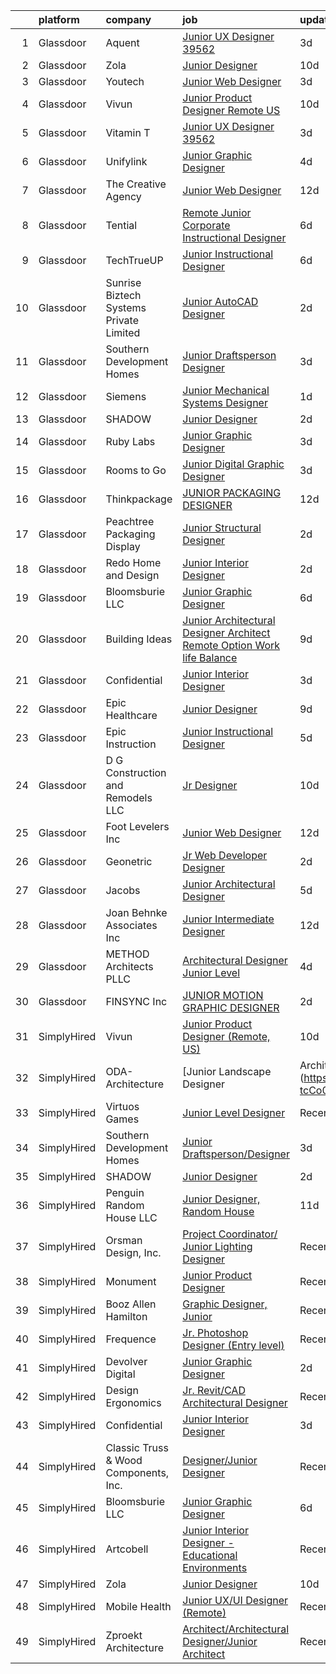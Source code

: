 

|    | platform    | company                                 | job                                                                                                                                                                                                                                                                                                                                                                                                                                                                                                                                                                                                                                                                                                                                                                                                                                                                                                                                                                  | update_time   | location             |
|---:|:------------|:----------------------------------------|:---------------------------------------------------------------------------------------------------------------------------------------------------------------------------------------------------------------------------------------------------------------------------------------------------------------------------------------------------------------------------------------------------------------------------------------------------------------------------------------------------------------------------------------------------------------------------------------------------------------------------------------------------------------------------------------------------------------------------------------------------------------------------------------------------------------------------------------------------------------------------------------------------------------------------------------------------------------------|:--------------|:---------------------|
|  1 | Glassdoor   | Aquent                                  | [Junior UX Designer   39562](https://www.glassdoor.com/partner/jobListing.htm?pos=115&ao=1110586&s=58&guid=0000018354ad2a79952c59104850ce7b&src=GD_JOB_AD&t=SR&vt=w&cs=1_8aa5a8cf&cb=1663572978620&jobListingId=1008143268343&cpc=9908D8D4413DBB8A&jrtk=3-0-1gdaaqaktia3g801-1gdaaqalgkbm4800-60d6663289edea4d--6NYlbfkN0DMrcEu7yrtATojKJA7cEzGQ3FdRGWLh0CZQInL4ECGI9gD0Wolx9R2EDT7B77c2cQMRQOZ1xQi8gwATJaMeFYXO-vAbsfBUomsQt7k-RDmrDJoQ113Qu_uPDp7nmZmS5hzAkgk13Cp27GhZwqqilOnjEifrkJUyaTiM-8FdwIlMo84aycDItermIQoLDyisgTF_syXQLaeGgeCRGJ2xT_hIK89RotrBgU-L-Vj0QZaWNo9g6FMOFekJ72vCELbloxyhlPPHx1eF7JAAoHW8076CalZYTbqNePg-OG9rfDwXQOXF2_WHHbR_ikN5L1U8k7mzQTcVjVG_0u9-cDn-BW-bVyHVyhfRORtxkR6vcPotVuN_iHvcvkUwmZxHT0o_Irqo-v5k5hVrUA8YpU5-A13eTboCLSeIKbTFjDXdz5ngKS-z3Lhz-sy_KB5Hfi4bJWVKzcedFwm1EvNzvfTBQS4)                                                                                                                                                     | 3d            | Remote               |
|  2 | Glassdoor   | Zola                                    | [Junior Designer](https://www.glassdoor.com/partner/jobListing.htm?pos=118&ao=1136043&s=58&guid=0000018354ad2a79952c59104850ce7b&src=GD_JOB_AD&t=SR&vt=w&ea=1&cs=1_9ab79dd0&cb=1663572978621&jobListingId=1008126572537&jrtk=3-0-1gdaaqaktia3g801-1gdaaqalgkbm4800-9bc4ce89a76b741a-)                                                                                                                                                                                                                                                                                                                                                                                                                                                                                                                                                                                                                                                                                | 10d           | New York, NY         |
|  3 | Glassdoor   | Youtech                                 | [Junior Web Designer](https://www.glassdoor.com/partner/jobListing.htm?pos=109&ao=1110586&s=58&guid=0000018354ad2a79952c59104850ce7b&src=GD_JOB_AD&t=SR&vt=w&ea=1&cs=1_25080bd2&cb=1663572978619&jobListingId=1008142144584&cpc=2CAED5C921A5F994&jrtk=3-0-1gdaaqaktia3g801-1gdaaqalgkbm4800-d5ae73c5507a6bbd--6NYlbfkN0CIYR86DE_j-W8n_kiFTReRw2PfKLlNME9OJ7rpIZtr1-gBkTF8If_0sThYVhjyv9ymy3K17swNAuDIIYlCM6-kFv8Yg2cpTnUpYro4UIuruUCSwN2SbJi34sxCT12uaY519aMmi1tUohSzbVeajlGtKH6WZqrNjVsm2Gdr-ePEw0s-6KeKrWna9gec90NHC2fEaCOyyNnghedHNkPk5yylIQDmH4OCdGxg2_p5rFi95z4QphAyzySSi_89esuSWfWC6U3H_9EBG6WUqPQdDmVYlIc_IclpikigqRrsN7FU-fOGUp4bo8knWC_PfrBRa2I-OxLONwbLbJEQnHkT1739TbOOb2GBGp-96e-P6IyCXzGCE41Ulgnryi9yqLPqgQtcW4poQ4nlajvLvGHu-Vn5cIfpTu0YsK_b03LsvbXuXQeDWCo8HR2UOmtdhc4jZ05wwtuF-Bi_Bb4ti616-9U8qC0L4zVUruxwHpxCrurllCybWBjCerg10NBANUGstAY%3D)                                                                                                         | 3d            | Lisle, IL            |
|  4 | Glassdoor   | Vivun                                   | [Junior Product Designer  Remote  US ](https://www.glassdoor.com/partner/jobListing.htm?pos=117&ao=1136043&s=58&guid=0000018354ad2a79952c59104850ce7b&src=GD_JOB_AD&t=SR&vt=w&cs=1_6f6151d4&cb=1663572978620&jobListingId=1008127814402&jrtk=3-0-1gdaaqaktia3g801-1gdaaqalgkbm4800-c9921c1d9ee7bd66-)                                                                                                                                                                                                                                                                                                                                                                                                                                                                                                                                                                                                                                                                | 10d           | Oakland, CA          |
|  5 | Glassdoor   | Vitamin T                               | [Junior UX Designer   39562](https://www.glassdoor.com/partner/jobListing.htm?pos=116&ao=1110586&s=58&guid=0000018354ad2a79952c59104850ce7b&src=GD_JOB_AD&t=SR&vt=w&cs=1_804f59c7&cb=1663572978620&jobListingId=1008143792957&cpc=9908D8D4413DBB8A&jrtk=3-0-1gdaaqaktia3g801-1gdaaqalgkbm4800-d40b49f18d499396--6NYlbfkN0DMrcEu7yrtATojKJA7cEzGQ3FdRGWLh0CZQInL4ECGI6k5tN82kdM0OKoro5eXmjqVcNjgB5epRYiURk8pU6ef5Cj0Vc6yfacMP8uR_qZ7WfPM-xoczbb-TGFDmK4GNG4OgJgk8QyDU28Ocn4pJKUo952bAkP-kkYll87KWmI9Hjo1cM2JRD9n87qZIrgNc-ZEY8oXZ7V5Aa-8tq6whOavKcRH-rfum5aETYPmQ7HDwEP5QHL5ZKX9sW0H7ETdY-JqSsQHhWEm_qJrr_ETTnY6XTzsJj03hJ0gUWADB5ZOsYXE5qFm3UF34U-EgXRhbsXcYou7kZalZ4pYZF1H3c48q7RlVv6i8f_TsUJ6lR2EcQGB3zFz2hi3wIk_MLETDz002r5_aM9O83wMvSA8N1yi8q2urZkcjHQNH3mFwV61RySwz_vW4x4F3m7gfNXdCFtJZuO_9hN5kgbYXjABodoZfr8kSYBIXVs%3D)                                                                                                                                       | 3d            | Remote               |
|  6 | Glassdoor   | Unifylink                               | [Junior Graphic Designer](https://www.glassdoor.com/partner/jobListing.htm?pos=113&ao=1110586&s=58&guid=0000018354ad2a79952c59104850ce7b&src=GD_JOB_AD&t=SR&vt=w&ea=1&cs=1_061e26a6&cb=1663572978620&jobListingId=1008139904378&cpc=654405A9B1E0A9F5&jrtk=3-0-1gdaaqaktia3g801-1gdaaqalgkbm4800-3b9a1f7233cc47e8--6NYlbfkN0DvAcWfG7V1pHyva03dWBytnrLpUwozvI6r2yU4oYTle-YM2C6qRVHD-5icmi2FKSkuy2lbFGvxzXkftz9rpJybEB_E0yyoRmzNN00fazYmlULKeOB-W3J1fCe2XxchIao4pBVqzj6HrHya85PyitFOOZhF6IiNBJSlRHCWB0mExNl2-puJsEWc3eh9jU3qE96iMpdsXiF1xb_ygOnWDxvJrvrVXVtnzKJtbvDFbwWpEqMGWZuUsTvclMHUC33pP0fP1YYs3fta6VM4L6YCRqcBPbBR89kAJQ81PkeyFsUuD-XvyNfxzCzaJ47bOmlFjYuc42dmI_9RQUMfQj617QpFZnFsGk2x6511cpYvQ2lU1ISMM6Q_1f6PeRDvPfJRTDoKs2l23-dL5TW3miQz_w52xDvUFpJNfeFaYTXSW7Nk7IYzXDsyskI42jU2Oh1FvMgHoN91wbppGVbWDkf2yGRJU9hwbFmZX5yXLrbh82oMvBOF2I7u7MOd8A11XG1hgko%3D)                                                                                                     | 4d            | Portland, OR         |
|  7 | Glassdoor   | The Creative Agency                     | [Junior Web Designer](https://www.glassdoor.com/partner/jobListing.htm?pos=105&ao=1110586&s=58&guid=0000018354ad2a79952c59104850ce7b&src=GD_JOB_AD&t=SR&vt=w&ea=1&cs=1_b28f678e&cb=1663572978619&jobListingId=1008122117450&cpc=FF950A86FEA5DF54&jrtk=3-0-1gdaaqaktia3g801-1gdaaqalgkbm4800-07de29c15e1b71f5--6NYlbfkN0CvahHJL5dpwIe5nlYo2UZJB8CTXAEl9vJAxrd3EfdRQRDXMdttjz6p2wIFQHy-ikY5HQoD1oHYAiAXQLBDYqWRHqBXiX7PHw_EVYOTefVmqgQrXIkbNhJUSs-OmbVuz8nyNude4TWYWK73T9uHxG1FoKMezYAVWTGz50PbTvAD2NIuyzBBAE9QGTc7B51kAjsow1x5TU7yFNSFpi8J6yrYEaP8upp-lGsbE-H7rFMtZXY-aw5wmKAS3n0jrJ6B2L_FYB-4pLbBAVdkupjJsvuXy8ZjGfJdVLeMFJhjvQ5wejhfHsM4ferXQRYkLYvPzyXdsp6KK8jcKR7xwo3CnE_GQMaccaEfvO4yvdoAp8zstWuKY0Et05Sr2KtgXLObUNzKHYTEh77Lx-EBrony0PiaQ2dPuIncov-7_jor-2vkhVyj6c8HgImrV8UGG1pvKEBjoFwE4WYKYwb4DIgrZL1KdSXYzbZoQgMImhjjp7aBoenvn9s46hD6B1OdF7PpKdc%3D)                                                                                                         | 12d           | Fort Collins, CO     |
|  8 | Glassdoor   | Tential                                 | [Remote Junior Corporate Instructional Designer](https://www.glassdoor.com/partner/jobListing.htm?pos=106&ao=1110586&s=58&guid=0000018354ad2a79952c59104850ce7b&src=GD_JOB_AD&t=SR&vt=w&ea=1&cs=1_00f757ad&cb=1663572978619&jobListingId=1008134985399&cpc=451933188B21919D&jrtk=3-0-1gdaaqaktia3g801-1gdaaqalgkbm4800-81c0bbf3eb003aed--6NYlbfkN0D_VUMocHtM7-M2l7xhQCiQST1RW5dQjS02UsWe7tYaNAZWZWTzZ6bpJTAOxr1kLZpYfusl-8-EKeHJg1InNYYfsTHb6Q1E4ISlIRK5P81rQB7HANRPt4gbB69OyZYRMBhTrLUME20y2AaGxclPWQyzs1xb-4HhCvITK9PxcsgCR3pOYwBeWHOk08JxWufRYOkUMYm2Tcux-WAGRh-LQ7FeX6qJ5HaPAY1Xo4Qmk41tbfd0Zq_rBn-GXf_Xm2fI4Rlbl6ExUw7M0OPQdBhziRc_FCnrWl_QAh7bqOnt-H2DgZMoTUXY0Rp4R2zPpB82y2zBgIQEdr-XXaLld3aif2dumc2TDyVcYCy4UD5XEIqe3CEmXsH0rZNboSkTtdL8XFJ8QW36Qzp2Wz6_6FRnGovDzI9a_a2srv4vQQKz1VwkUXaBqdbhsObyTd3Xo-NtjQ_m_iiFHrZus2abvscyOQUNQugyE-U-SgP4q8Rb3P6_qzToKYFxcMZ26ZJwhTMno92EOY5IoClYAi3dhC55elSI)                                                            | 6d            | Remote               |
|  9 | Glassdoor   | TechTrueUP                              | [Junior Instructional Designer](https://www.glassdoor.com/partner/jobListing.htm?pos=127&ao=1136043&s=58&guid=0000018354ad2a79952c59104850ce7b&src=GD_JOB_AD&t=SR&vt=w&ea=1&cs=1_4fbf4fac&cb=1663572978621&jobListingId=1008133792499&jrtk=3-0-1gdaaqaktia3g801-1gdaaqalgkbm4800-6732df5d51f7704e-)                                                                                                                                                                                                                                                                                                                                                                                                                                                                                                                                                                                                                                                                  | 6d            | Remote               |
| 10 | Glassdoor   | Sunrise Biztech Systems Private Limited | [Junior AutoCAD Designer](https://www.glassdoor.com/partner/jobListing.htm?pos=107&ao=1110586&s=58&guid=0000018354ad2a79952c59104850ce7b&src=GD_JOB_AD&t=SR&vt=w&ea=1&cs=1_8ef9c999&cb=1663572978619&jobListingId=1008145247530&cpc=F4EED0218A761C36&jrtk=3-0-1gdaaqaktia3g801-1gdaaqalgkbm4800-cc1137baa3c02234--6NYlbfkN0CB5V9pKc9dSiWkDOidb3xEy-kN2PCpaZveSm6yQI6kq-7KBZtckO1rVmn7ljZ2wfIvY9iIKNgguq9-P3AcSDdrIK6Kuop183_4l0tDT6NGgcLKuKc7xsjCFIJYCh174MRbAjLJIdS9lVD0ZKVwHyhM1tQFcC59moPvJPvuHzsLIoiykt8yJ1wA5hlAuRwzGSr5B5jN_FV0QPUenIqeHnw6oHbiFmIp8DhzchJ9zBHRUwn-1U3Wi8kfUQIOz_fKJbEMCVIB6U_KAc1htoz81tX-RcRRucYblFwv5jiD9tt-LNSntgM7q-vX2XaQkl_Qh-rJMfSCAHX_f_N3kF8PqZNFC4vP25OcNvTxLgbh4sq5uo31MNbJl1AwPXp5FLcqse7ZfZIlZzcjLY9e59Z5jwcwAulqN4jUHH_K0ZlUDTGFZG8xJlVKEUg-oa3J1YtaQCOn7AuuayaeaiDZqDxWEykcHECZ8xLhAHNgIupUMnH3_FVhOEf1DMGfEzkdlCuJynenYKGqXMyKmP4UZyOqCQq_)                                                                                   | 2d            | Remote               |
| 11 | Glassdoor   | Southern Development Homes              | [Junior Draftsperson Designer](https://www.glassdoor.com/partner/jobListing.htm?pos=130&ao=1136043&s=58&guid=0000018354ad2a79952c59104850ce7b&src=GD_JOB_AD&t=SR&vt=w&ea=1&cs=1_dd720a88&cb=1663572978622&jobListingId=1008142317710&jrtk=3-0-1gdaaqaktia3g801-1gdaaqalgkbm4800-a37d45faa1e4fba2-)                                                                                                                                                                                                                                                                                                                                                                                                                                                                                                                                                                                                                                                                   | 3d            | Charlottesville, VA  |
| 12 | Glassdoor   | Siemens                                 | [Junior Mechanical Systems Designer](https://www.glassdoor.com/partner/jobListing.htm?pos=120&ao=1136043&s=58&guid=0000018354ad2a79952c59104850ce7b&src=GD_JOB_AD&t=SR&vt=w&cs=1_6e8a862c&cb=1663572978621&jobListingId=1008146829516&jrtk=3-0-1gdaaqaktia3g801-1gdaaqalgkbm4800-751b6f46ebad528b-)                                                                                                                                                                                                                                                                                                                                                                                                                                                                                                                                                                                                                                                                  | 1d            | Irving, TX           |
| 13 | Glassdoor   | SHADOW                                  | [Junior Designer](https://www.glassdoor.com/partner/jobListing.htm?pos=125&ao=1136043&s=58&guid=0000018354ad2a79952c59104850ce7b&src=GD_JOB_AD&t=SR&vt=w&cs=1_4f6de0d0&cb=1663572978621&jobListingId=1008146093582&jrtk=3-0-1gdaaqaktia3g801-1gdaaqalgkbm4800-10db9213cc499d61-)                                                                                                                                                                                                                                                                                                                                                                                                                                                                                                                                                                                                                                                                                     | 2d            | New York, NY         |
| 14 | Glassdoor   | Ruby Labs                               | [Junior Graphic Designer](https://www.glassdoor.com/partner/jobListing.htm?pos=119&ao=1136043&s=58&guid=0000018354ad2a79952c59104850ce7b&src=GD_JOB_AD&t=SR&vt=w&ea=1&cs=1_79780d19&cb=1663572978621&jobListingId=1008142587933&jrtk=3-0-1gdaaqaktia3g801-1gdaaqalgkbm4800-880641bb0461eac5-)                                                                                                                                                                                                                                                                                                                                                                                                                                                                                                                                                                                                                                                                        | 3d            | Remote               |
| 15 | Glassdoor   | Rooms to Go                             | [Junior Digital Graphic Designer](https://www.glassdoor.com/partner/jobListing.htm?pos=112&ao=1110586&s=58&guid=0000018354ad2a79952c59104850ce7b&src=GD_JOB_AD&t=SR&vt=w&ea=1&cs=1_77f5b3e6&cb=1663572978620&jobListingId=1008143964759&cpc=F41FEAB56D215062&jrtk=3-0-1gdaaqaktia3g801-1gdaaqalgkbm4800-513484cf8b2e4c4a--6NYlbfkN0DQkrWslipYdAKKBYyyAy12PZe5Qif844XZvzAwxKbcyIRxhdHaqMzJraSVoY3LdvauUZEWbnwVE8ToBUB2cKJJbPlaHbJyfpnVnxKBHSm_IEVCQlv7BX4AsCJJhHfZLy4zoEZBaGV49v2A-bK3e32X0mgbAIiBcRRUiGgDCOwr6OygGV586L0NFccQnJbBNQ_loWKiIE1FUoGjlZpugnSBuadXIsyQ300hyTiCtMGMzHf4DDMNibYDtiszDcEiiv0RE2p6lOrA7J-lZCzKFvEruiod8MI64oM5U9V2QpDJwMbkIJuEfavgXSjHe4mKC-_oLnikPKNOUyq9XhV9D7vKNHPDjKNUQzoia9K7TsJBqcjtdT6lRCXkz-VbIIytzX-U3fmP6cCdjgoD4CKwQvZ2P_p42zXMeIRTpyKL2oyMZICIZyG0s1mTfB-kySm3AVyr-EYr4JRH-pLGPaObfScwiKAZ1nk8Cs5G30sH4Hkc9AqVDFzLk7HKvqyJv6pA9XRBYrqmyner5rYq7pvdA3GQBnub-b6rZrUFyuE2i1hE7Q%3D%3D)                                               | 3d            | Atlanta, GA          |
| 16 | Glassdoor   | Thinkpackage                            | [JUNIOR PACKAGING DESIGNER](https://www.glassdoor.com/partner/jobListing.htm?pos=108&ao=1110586&s=58&guid=0000018354ad2a79952c59104850ce7b&src=GD_JOB_AD&t=SR&vt=w&ea=1&cs=1_ac6a438a&cb=1663572978619&jobListingId=1008120815731&cpc=39A4E8CE329AB187&jrtk=3-0-1gdaaqaktia3g801-1gdaaqalgkbm4800-dc8a50ed25998491--6NYlbfkN0AuM2h-FiZ6pxynkFwuURbyk3E40t-YBgtquBS1k8iiYKbZwF-gcUOp-YpCknliwipHRnu8VAtQjUHCW9hggfGl4hnlPlMkaZTH1o3s5IrnqRXB0KOXgk-5XhkOkeVkfyffUToh202prnM7r-Vi7fgzwiT1ev-hpx8-nYxdXwEEOiEBhrOWM8S-bnuM1RG2QTlp2kvtTsYllHoBb1eJ9KBksbfwDaaQjcibGGxtc87ILfJQdwEquhALR-rno6uRcp8zcHNtQO-vb1kHwe06F09kPKTMgod9uy4KomfXAV0MEk7u7zXdn2MgcaT9N29s-xNKaU0pGXNio8Y1reyFPXscgBI1zjMPwj_pRrXPSRxeQfSctOjp-c5d8WHS-pPvK_pR5jjkFjdRuaErBF-1Bh8j8QX8d3w00sjpCOXw-5xEXQ9J1EQEk9P7BCxP5sM20HR4t2zIW8gxUUS-knU6pu9Rg9RMRnmzo-gSGFrPW6jKQSWbnsXsKO2Tkdy1DMo2P2w%3D)                                                                                                   | 12d           | New York, NY         |
| 17 | Glassdoor   | Peachtree Packaging   Display           | [Junior Structural Designer](https://www.glassdoor.com/partner/jobListing.htm?pos=128&ao=1136043&s=58&guid=0000018354ad2a79952c59104850ce7b&src=GD_JOB_AD&t=SR&vt=w&ea=1&cs=1_22fc01b2&cb=1663572978621&jobListingId=1008145686678&jrtk=3-0-1gdaaqaktia3g801-1gdaaqalgkbm4800-5470503fc4c828af-)                                                                                                                                                                                                                                                                                                                                                                                                                                                                                                                                                                                                                                                                     | 2d            | Lawrenceville, GA    |
| 18 | Glassdoor   | Redo Home and Design                    | [Junior Interior Designer](https://www.glassdoor.com/partner/jobListing.htm?pos=103&ao=1110586&s=58&guid=0000018354ad2a79952c59104850ce7b&src=GD_JOB_AD&t=SR&vt=w&ea=1&cs=1_30b60210&cb=1663572978619&jobListingId=1008145091301&cpc=BE35796875A68D35&jrtk=3-0-1gdaaqaktia3g801-1gdaaqalgkbm4800-27b131564f567590--6NYlbfkN0BKgzQyzTF1Q9mOsR1amaS-juVGLjHt5Cdom-gEF9y-xaA6VVL5_C6wiD8IfYGf7161s0GItLI1HYe_j6cPtTMqBglxFuTYQ0Mc8sMCK7-dv90VjUlpQsL5mq3a1jLuQalQBHc_qf9qKU6nnHa9SuCbw_RM9yIuUd0fGdzNXWx_P3L4ZlimqP13mes8VxYYPFL2X16zy-R-vgBZVDqlVqJa_ZFbtu-aVYPOmwC1ptZTK3WKS_nSelR9ZiKaEvq9CUQ3XVL7WCQtbTAMASYrf35T7dGUeQhcix1AYuYxkWzTt4vqWbaEQxTSj0LKe7Um_uJgN1RcxH5llCv-wEAXQsAd6lNv3FXIsnRSQMi3YHMizzkjudjsOUD9RkxhlSnejaRgqFTF966U9V9XJTw1uspPiQ1Kp4yXAChEEbSp460fvJYUYJEE7OIozkxljJioLKrH3wtNO4pH97ick7wyTMYRNn24HggldO49sMaG6VOJY6iiq3byUZSza1bCXtN4QfhWHD1Nl3anIw%3D%3D)                                                                                      | 2d            | Nashville, TN        |
| 19 | Glassdoor   | Bloomsburie LLC                         | [Junior Graphic Designer](https://www.glassdoor.com/partner/jobListing.htm?pos=123&ao=1136043&s=58&guid=0000018354ad2a79952c59104850ce7b&src=GD_JOB_AD&t=SR&vt=w&ea=1&cs=1_d07ba386&cb=1663572978621&jobListingId=1008134219433&jrtk=3-0-1gdaaqaktia3g801-1gdaaqalgkbm4800-93564ec7af68bf52-)                                                                                                                                                                                                                                                                                                                                                                                                                                                                                                                                                                                                                                                                        | 6d            | Remote               |
| 20 | Glassdoor   | Building Ideas                          | [Junior Architectural Designer Architect   Remote Option Work life Balance](https://www.glassdoor.com/partner/jobListing.htm?pos=110&ao=1110586&s=58&guid=0000018354ad2a79952c59104850ce7b&src=GD_JOB_AD&t=SR&vt=w&ea=1&cs=1_ff60de97&cb=1663572978620&jobListingId=1008129365770&cpc=F4EED0218A761C36&jrtk=3-0-1gdaaqaktia3g801-1gdaaqalgkbm4800-ea6ca61888e8ea57--6NYlbfkN0BoeN8o2TtYIymYcGb3iHz_h7Kekt3ZVqOBcUvSGCcqpehHID3nX_z7p72YZ2b2Z3I8nVW7vD_6BmfNHiJUgihcH7jnK_NGbyHAd2kPHe6-JH7Drm_peyM6MzsSVYPbSFrlAS2jhb6Os4JaXrPWucfq9vSAmSmnIrCkp-7HqOhw4bKiP_t2xNuZjDHBTAU_1r18DtLVH-tlcFYjJJvcOclTmAWelnSi7yCHCR9aTzZ3OfiFi0WVDtj6FX_Ffxx4_gQ5Bx7iscGHr0QMwf3iv2nGgN2j-_-J4yu9DpXtD8KpqdXJNMM1-FrNchqtc0jZLbz2PD37oDf25oSl-WpTCk8UrsV8jpCydr67bqX7BXYR9ow5lLowuItLik6DGmf0NVN3uZOOEauIIbH5EPX5dpZo0ACAomcIriXNkawd1_kx5og2xF7FPXxoDcLncAFu21W5KuLpR38bX5WhD9MiDdVQxK2eUMkFZLl30d5Pe4E4O1RpRhAgj0rsHrjOHnJAHlqoGJlCo7uvRomSAZzuamtfshRKAR-DwsxjipzziqCmEGgtlmvwRt7O) | 9d            | Nashville, TN        |
| 21 | Glassdoor   | Confidential                            | [Junior Interior Designer](https://www.glassdoor.com/partner/jobListing.htm?pos=101&ao=1110586&s=58&guid=0000018354ad2a79952c59104850ce7b&src=GD_JOB_AD&t=SR&vt=w&ea=1&cs=1_0895e066&cb=1663572978618&jobListingId=1008142361521&cpc=0EF3FADC52EC4A72&jrtk=3-0-1gdaaqaktia3g801-1gdaaqalgkbm4800-734971ef0518c084--6NYlbfkN0Cr7ZIdR-OXsxkEVl7WOsz_0AmTQUsyUkMkRtjzcdtevLZRuN3ZIzAov_qkk2TtSJN0NffBcsQsovDIVZqoKcO998IdHKx1Whz51cOGl80DaELZksQjgphwl0ecfP2-vBpt1xkjDQajWD3oq9g1lcUT4k8_eCtyfbHempQyuacjI8vZqVnyx0IhqaucrHCKEstphaUfoejlxGvETEuot5vKOvNi2YgUnccD8vupvzhCYp30QwecFUB5uUHt4Z30dHp_o5jPIAgyQLtEI0i_XUKEtq19OuvNMXC0FlEt8JFhrt9Bdi3c7essst5oHhGS_ZGRTnmVpiJ7Y5bKSPFtnLuMilko0vG54-Jt5EhCw3Kt2RhrE87bZVbyhrLjnweS-xnQzhsKoMyBPrUBCEeyeu9bQvKuSHEf4J_7q-8tdQcXEoR1vTF_iKN7gJPWmogcP-lqR-t_k-k7OI-HUp9FLGUI2bqSo6yKUS69O6_0I9UAJQM0EdjgiZBmpCUzTvr5RBuYm9WOz138bQ%3D%3D)                                                                                      | 3d            | Hallandale Beach, FL |
| 22 | Glassdoor   | Epic Healthcare                         | [Junior Designer](https://www.glassdoor.com/partner/jobListing.htm?pos=129&ao=1136043&s=58&guid=0000018354ad2a79952c59104850ce7b&src=GD_JOB_AD&t=SR&vt=w&ea=1&cs=1_635c0550&cb=1663572978622&jobListingId=1008129710383&jrtk=3-0-1gdaaqaktia3g801-1gdaaqalgkbm4800-850e7574a158adf7-)                                                                                                                                                                                                                                                                                                                                                                                                                                                                                                                                                                                                                                                                                | 9d            | Lakewood, NJ         |
| 23 | Glassdoor   | Epic Instruction                        | [Junior Instructional Designer](https://www.glassdoor.com/partner/jobListing.htm?pos=126&ao=1136043&s=58&guid=0000018354ad2a79952c59104850ce7b&src=GD_JOB_AD&t=SR&vt=w&ea=1&cs=1_3b754b13&cb=1663572978621&jobListingId=1008137012121&jrtk=3-0-1gdaaqaktia3g801-1gdaaqalgkbm4800-b69d136a64b88f3a-)                                                                                                                                                                                                                                                                                                                                                                                                                                                                                                                                                                                                                                                                  | 5d            | Remote               |
| 24 | Glassdoor   | D G Construction and Remodels LLC       | [Jr  Designer](https://www.glassdoor.com/partner/jobListing.htm?pos=102&ao=1110586&s=58&guid=0000018354ad2a79952c59104850ce7b&src=GD_JOB_AD&t=SR&vt=w&ea=1&cs=1_b0112d98&cb=1663572978618&jobListingId=1008127851483&cpc=3DB2029097D57E23&jrtk=3-0-1gdaaqaktia3g801-1gdaaqalgkbm4800-eb298883035e300a--6NYlbfkN0BMwnH873VyyPpoJYi8SAUc19-9rCj0Yd8biFK2h0hFD2k1axsSWfwRY2W6Al-eiT5iOL2yo_a0r0JsOYAOcTSPxrWdnCRtOLtaf5NGP-6nuic3kiZBUytfflMlpECA79eVxgz0eWOcO9bQjt_tOsdTdSpNSO4-P4LxBklFNLkXKor2J_29Icadh-H-j238mlyP2Vrz7X6cq6aV6-0XWs82Hb9q0GKnfEqc3OsrLvXwmU933KxCx1wbNIYhlCfkXjnwA5H0IShsVH5e1wnow7P2EknoQM1MWU1kVQTDdGHjRzs1OEX31el2nFP2LADa9Lwr9Yo8NO1wyS-Fy355rt7Ag-l69CmWj2RpbX_mK5n5C8QvLfReSENnCwITuUbk05mhbAPy8zVXt0xf2yJpOxQFSuwrLuIcFsvH0wyMFUN7VMqA8wtmaDjPx0wNoV3_wb3W_lvd0XskKMvYwzZY7jL3H8KKTW-bEwOlHfSpiUNajyAK-E0W8Xui)                                                                                                                              | 10d           | Lafayette, CO        |
| 25 | Glassdoor   | Foot Levelers Inc                       | [Junior Web Designer](https://www.glassdoor.com/partner/jobListing.htm?pos=111&ao=1110586&s=58&guid=0000018354ad2a79952c59104850ce7b&src=GD_JOB_AD&t=SR&vt=w&ea=1&cs=1_14c40bbc&cb=1663572978620&jobListingId=1008120835340&cpc=217C45A42544DB93&jrtk=3-0-1gdaaqaktia3g801-1gdaaqalgkbm4800-5f7c7dcd0cefb2d5--6NYlbfkN0AIkon2q1iM7WWajOw_YocZv0AglawGRnh4nbjyecUpCf0ItyKuCn269hkiBevR9MaUgYBzxQe8HUmv8yeUKE9g9D6OF8koDA9UdYupZKAQ66JLBMukpV4SMT3DaRDUuzSiNcnmcEbxPlYTlRTW6uO3Z6NNdEfRhVvtu7AvYIJ2MJ-sa_q_VNistrSU67o60d8KofpL0u4E6TKQMaQoJ8t3IhTpp8pcOCoadXSx-HBmjnmgvcgFj3ou6hPmS4acDSzelrgRAf0AqRMDqzNpXq9MC8N5zZGwCCZe14gqz5vrLLdonAVQkGVZR6jSPjsAx0KlZpGBzjA73Gl4ESYnFcKiR10lR3QNCVHrrr_Kn9JgSDG0C8SnlP1Voc_xfbM7bQiM2E_OeoH-q2cOq0rQ8wl-KJghzNmNeMnpv0lVmoQL7AhTsVioAjjjsO3jbZzzQj5DeXGE12Efl1Tl8KZnOB7WUP1OiyPb3-B5-TBKdZEIwXcbVh69GOYgj4Bu_D0-NFE%3D)                                                                                                         | 12d           | Roanoke, VA          |
| 26 | Glassdoor   | Geonetric                               | [Jr  Web Developer   Designer](https://www.glassdoor.com/partner/jobListing.htm?pos=121&ao=1136043&s=58&guid=0000018354ad2a79952c59104850ce7b&src=GD_JOB_AD&t=SR&vt=w&ea=1&cs=1_0f4ca535&cb=1663572978621&jobListingId=1008145076799&jrtk=3-0-1gdaaqaktia3g801-1gdaaqalgkbm4800-baad3f8d762912bb-)                                                                                                                                                                                                                                                                                                                                                                                                                                                                                                                                                                                                                                                                   | 2d            | Remote               |
| 27 | Glassdoor   | Jacobs                                  | [Junior Architectural Designer](https://www.glassdoor.com/partner/jobListing.htm?pos=122&ao=1136043&s=58&guid=0000018354ad2a79952c59104850ce7b&src=GD_JOB_AD&t=SR&vt=w&cs=1_938d0a3c&cb=1663572978621&jobListingId=1008136060315&jrtk=3-0-1gdaaqaktia3g801-1gdaaqalgkbm4800-4f285767461e6139-)                                                                                                                                                                                                                                                                                                                                                                                                                                                                                                                                                                                                                                                                       | 5d            | Irvine, CA           |
| 28 | Glassdoor   | Joan Behnke   Associates  Inc           | [Junior Intermediate Designer](https://www.glassdoor.com/partner/jobListing.htm?pos=114&ao=1110586&s=58&guid=0000018354ad2a79952c59104850ce7b&src=GD_JOB_AD&t=SR&vt=w&ea=1&cs=1_16625b06&cb=1663572978620&jobListingId=1008120970388&cpc=6A22310A23505C64&jrtk=3-0-1gdaaqaktia3g801-1gdaaqalgkbm4800-426d99cdd5e16fb8--6NYlbfkN0B941_PgyTy6MDsTYlxJ6-1XOQleYR6r6xCm7VBHKIfu2NwxCYjx31oLU4kWr16zYdMm5z7HQFl28cjsFoGij8DxXR43_O2u45sJ72M89pJgejudq2dGNkNJYnP5ukc3wKK7ncRiaLwQfbeSvfRl1sm9iBfDjmxMATbMiRy2-ER99zayCpumFovmnoPs3-AsrI4vY0NANFHfWag_jAiKTvs1nZpxDQTeqCcErjsq6sndoeowAxMl_FP5KBa1pkaLz2Dyg2ML_dTKhTb5U4Jc0j8YJpptBmdPnBb-rbZn8Mr2zZOUi5O5cDSITWNLZ1lbcZqbkLcMRV-5Saz6taWoCS1bANbuVRoWdR2wyu21I7ZlbKYMHesoOwS8bQYaMQUXwHRuKUstGH_mcysKmJL6qjoI3mzZ_OT7ZQZ2h_3iNkSxaxEzEzs0V-Cm_YA4sTPNim8l02AOAm61ddJ0FRo1KgO_U4KxSCBDqQAq37PhC58U5vPf31wVxH6uYySYlEVOIYxX202Hce1xLwk2AeU9XyAUJuihvdmr_4%3D)                                                                | 12d           | Beverly Hills, CA    |
| 29 | Glassdoor   | METHOD Architects  PLLC                 | [Architectural Designer   Junior Level](https://www.glassdoor.com/partner/jobListing.htm?pos=104&ao=1110586&s=58&guid=0000018354ad2a79952c59104850ce7b&src=GD_JOB_AD&t=SR&vt=w&ea=1&cs=1_6714a1a6&cb=1663572978619&jobListingId=1008139477616&cpc=9C4F014304452074&jrtk=3-0-1gdaaqaktia3g801-1gdaaqalgkbm4800-730ea9e80ff0cf51--6NYlbfkN0CO3DEfAY9A68AIVwcxeRGvQUfeLcLgbZIyCfLEHxv2SRUguGQXX01tauBnKbwiJi-mHO_UVKTkaEtvjwLDJXQBP8NX98HXR7Y9Hqd4iEpvUiBi889aqHccLsf8k9cG59role7ayPcH8Lblwp_e1HrzlBEh1TvVLBefB7FVEAGoDpuvBLIDoDFg-Xf0o1e2kbtCTwJgWvT2X155_tsp93WCTBjYOFE5fkhx94xwv3zFeZc-uYX2G0q-HNqy3n8JQ9qPx9-jAl-oQOFzwcKeyw4Zrqdf6gYb3iKe-9mIXTimKPEgD2lNb_DqmD612b-Vr8VrO2gTaKE8vVOyG-SPZHBensDL0I2NG-0XqhEj-E7sc7V9pq7y3-B9p-c1GJUT9ciTe-nnHY79PBNfyzysPm8ANKPHCbkdFyVj8cUJU0Fj4A9QJQ6ZlSQ29jIfrwLjPRLO5RFiKBCJOTf7tBqCnr6txJjhWbWrTZymFMo8Z8oFJhMROexdcjZ9r7F-sdtREIeQ2vsNierXrwJdAl9KqWfm)                                                                     | 4d            | New York, NY         |
| 30 | Glassdoor   | FINSYNC Inc                             | [JUNIOR MOTION   GRAPHIC DESIGNER](https://www.glassdoor.com/partner/jobListing.htm?pos=124&ao=1136043&s=58&guid=0000018354ad2a79952c59104850ce7b&src=GD_JOB_AD&t=SR&vt=w&ea=1&cs=1_56bcdf7f&cb=1663572978621&jobListingId=1008145128829&jrtk=3-0-1gdaaqaktia3g801-1gdaaqalgkbm4800-d89296cd693229af-)                                                                                                                                                                                                                                                                                                                                                                                                                                                                                                                                                                                                                                                               | 2d            | Remote               |
| 31 | SimplyHired | Vivun                                   | [Junior Product Designer (Remote, US)](https://www.simplyhired.com/job/0dWCQaRSJI3jaECARSLSc00Sz_iBTm8318XSY40eqUDCGf37JMsg8A?q=junior+designer)                                                                                                                                                                                                                                                                                                                                                                                                                                                                                                                                                                                                                                                                                                                                                                                                                     | 10d           | Oakland, CA          |
| 32 | SimplyHired | ODA-Architecture                        | [Junior Landscape Designer | Architect](https://www.simplyhired.com/job/aSBGM9YL85IxQqIRWGfRHh5WAjr01Ik-tcCo0M67lKJ8LvfbB_yWNg?q=junior+designer)                                                                                                                                                                                                                                                                                                                                                                                                                                                                                                                                                                                                                                                                                                                                                                                                                    | Recently      | New York, NY         |
| 33 | SimplyHired | Virtuos Games                           | [Junior Level Designer](https://www.simplyhired.com/job/MJF3BTXnIN5WFDFp1sagIJKhJ4tTPe0BfBZOunYzQeRF0q3QjL14sA?q=junior+designer)                                                                                                                                                                                                                                                                                                                                                                                                                                                                                                                                                                                                                                                                                                                                                                                                                                    | Recently      | California           |
| 34 | SimplyHired | Southern Development Homes              | [Junior Draftsperson/Designer](https://www.simplyhired.com/job/q18VhK4daqdZPuZqPPfzO46vHzkPKS-fcU75SOIG2qKbkspkqWknXQ?q=junior+designer)                                                                                                                                                                                                                                                                                                                                                                                                                                                                                                                                                                                                                                                                                                                                                                                                                             | 3d            | Charlottesville, VA  |
| 35 | SimplyHired | SHADOW                                  | [Junior Designer](https://www.simplyhired.com/job/agjV5-y7l0QccSCnq658GZwD0W9D72p0vH3jw7aFomUueqQec7xVvQ?q=junior+designer)                                                                                                                                                                                                                                                                                                                                                                                                                                                                                                                                                                                                                                                                                                                                                                                                                                          | 2d            | New York, NY         |
| 36 | SimplyHired | Penguin Random House LLC                | [Junior Designer, Random House](https://www.simplyhired.com/job/YO9cGOA5iSYWX3EyHHyLnAzMZHKBXbpadUeaCXhwzvjdv53khg9dPA?q=junior+designer)                                                                                                                                                                                                                                                                                                                                                                                                                                                                                                                                                                                                                                                                                                                                                                                                                            | 11d           | New York, NY         |
| 37 | SimplyHired | Orsman Design, Inc.                     | [Project Coordinator/ Junior Lighting Designer](https://www.simplyhired.com/job/qeQqXzlfGbdfRBO0FwavW7yHx-gXlxjpMQ_3AE20XIiM4fiojX-q9Q?q=junior+designer)                                                                                                                                                                                                                                                                                                                                                                                                                                                                                                                                                                                                                                                                                                                                                                                                            | Recently      | Southampton, NY      |
| 38 | SimplyHired | Monument                                | [Junior Product Designer](https://www.simplyhired.com/job/zeN9YpatO9K8WxNwfrTYGguhibeSZT1zk-8SOd3Mq7fqlQl9-e6JEA?q=junior+designer)                                                                                                                                                                                                                                                                                                                                                                                                                                                                                                                                                                                                                                                                                                                                                                                                                                  | Recently      | New York, NY         |
| 39 | SimplyHired | Booz Allen Hamilton                     | [Graphic Designer, Junior](https://www.simplyhired.com/job/5hVBVJV2bA0Piq5AopNthWHXza0j8w7lIioD9zMTh1l2ZDc7rGb-bw?q=junior+designer)                                                                                                                                                                                                                                                                                                                                                                                                                                                                                                                                                                                                                                                                                                                                                                                                                                 | Recently      | Maxwell AFB, AL      |
| 40 | SimplyHired | Frequence                               | [Jr. Photoshop Designer (Entry level)](https://www.simplyhired.com/job/dk_2wWts5Sho9ibIYPoY7yDcDBCvZR4xtjSSYdJQghKdq9mlVvhh-w?q=junior+designer)                                                                                                                                                                                                                                                                                                                                                                                                                                                                                                                                                                                                                                                                                                                                                                                                                     | Recently      | Remote               |
| 41 | SimplyHired | Devolver Digital                        | [Junior Graphic Designer](https://www.simplyhired.com/job/asOjyraYAG-Nxt9yQhwPgo_8onimWrFw69HjglVwjrHBV_SbL0Tkwg?q=junior+designer)                                                                                                                                                                                                                                                                                                                                                                                                                                                                                                                                                                                                                                                                                                                                                                                                                                  | 2d            | Jacksonville, FL     |
| 42 | SimplyHired | Design Ergonomics                       | [Jr. Revit/CAD Architectural Designer](https://www.simplyhired.com/job/vALSwbc074iJ6CuqZVpoNo7oxSbm0chbGHQEoIWHTRW4m4zjbnB2iA?q=junior+designer)                                                                                                                                                                                                                                                                                                                                                                                                                                                                                                                                                                                                                                                                                                                                                                                                                     | Recently      | Fall River, MA       |
| 43 | SimplyHired | Confidential                            | [Junior Interior Designer](https://www.simplyhired.com/job/hqwDa4I9mZJ8szjajN2xz8eSmIK6ViPninzUyp1KiNIsKEqAKFgM7w?q=junior+designer)                                                                                                                                                                                                                                                                                                                                                                                                                                                                                                                                                                                                                                                                                                                                                                                                                                 | 3d            | Hallandale Beach, FL |
| 44 | SimplyHired | Classic Truss & Wood Components, Inc.   | [Designer/Junior Designer](https://www.simplyhired.com/job/FGqsakCnujAqK9zJ0Rb0LjxcM6RXSGOEWIGiN4Zx0Ovay5aTpq7k7Q?q=junior+designer)                                                                                                                                                                                                                                                                                                                                                                                                                                                                                                                                                                                                                                                                                                                                                                                                                                 | Recently      | Clarksville, IN      |
| 45 | SimplyHired | Bloomsburie LLC                         | [Junior Graphic Designer](https://www.simplyhired.com/job/Y6Tf6HTcW-1tqVaZA_G7uyoFitasgtGCKUADDVOVSYTsIOcZ5DExWA?q=junior+designer)                                                                                                                                                                                                                                                                                                                                                                                                                                                                                                                                                                                                                                                                                                                                                                                                                                  | 6d            | Remote               |
| 46 | SimplyHired | Artcobell                               | [Junior Interior Designer - Educational Environments](https://www.simplyhired.com/job/DTRFNYBA46Wn__VB0e4eIxe3E_YeS223mCzhRwNwt-FoQKeE9yXjzg?q=junior+designer)                                                                                                                                                                                                                                                                                                                                                                                                                                                                                                                                                                                                                                                                                                                                                                                                      | Recently      | Temple, TX           |
| 47 | SimplyHired | Zola                                    | [Junior Designer](https://www.simplyhired.com/job/eOiO0MJNqGju9efNnhvL4Cbo3XKWBtErPXfllLypb_qIgcm7kKiCfA?q=junior+designer)                                                                                                                                                                                                                                                                                                                                                                                                                                                                                                                                                                                                                                                                                                                                                                                                                                          | 10d           | New York, NY         |
| 48 | SimplyHired | Mobile Health                           | [Junior UX/UI Designer (Remote)](https://www.simplyhired.com/job/mlVdahn8FjO62I5x3mZ2d_XAvtoB0Q8szhCMLax2laGAPJg_zjkWOA?q=junior+designer)                                                                                                                                                                                                                                                                                                                                                                                                                                                                                                                                                                                                                                                                                                                                                                                                                           | Recently      | New York, NY         |
| 49 | SimplyHired | Zproekt Architecture                    | [Architect/Architectural Designer/Junior Architect](https://www.simplyhired.com/job/iBH4ZNDxHBZKQK3i7rQN6STR08NuO87qMcxTTMhtudernXcQwTinrg?q=junior+designer)                                                                                                                                                                                                                                                                                                                                                                                                                                                                                                                                                                                                                                                                                                                                                                                                        | Recently      | Brooklyn, NY         |